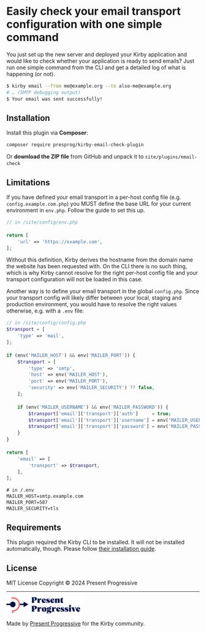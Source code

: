 # Easily check your email transport configuration with one simple command

You just set up the new server and deployed your Kirby application and would like to check whether your application is ready to send emails? Just run one simple command from the CLI and get a detailed log of what is happening (or not).

```bash
$ kirby email --from me@example.org --to also-me@example.org
# … (SMTP debugging output)
$ Your email was sent successfully!
```

## Installation

Install this plugin via **Composer**:

```bash
composer require presprog/kirby-email-check-plugin
```

Or **download the ZIP file** from GitHub and unpack it to `site/plugins/email-check`

## Limitations

If you have defined your email transport in a per-host config file (e.g. `config.example.com.php`) you MUST define the base URL for your current environment in `env.php`. Follow the guide to set this up.

```php
// in /site/config/env.php

return [
    'url' => 'https://example.com',
];
```

Without this definition, Kirby derives the hostname from the domain name the website has been requested with. On the CLI there is no such thing, which is why Kirby cannot resolve for the right per-host config file and your transport configuration will not be loaded in this case.

Another way is to define your email transport in the global `config.php`. Since your transport config will likely differ between your local, staging and production environment, you would have to resolve the right values otherwise, e.g. with a `.env` file:

```php
// in /site/config/config.php
$transport = [
    'type' => 'mail',
];

if (env('MAILER_HOST') && env('MAILER_PORT')) {
    $transport = [
        'type' => 'smtp',
        'host' => env('MAILER_HOST'),
        'port' => env('MAILER_PORT'),
        'security' => env('MAILER_SECURITY') ?? false,
    ];

    if (env('MAILER_USERNAME') && env('MAILER_PASSWORD')) {
        $transport['email']['transport']['auth']     = true;
        $transport['email']['transport']['username'] = env('MAILER_USERNAME');
        $transport['email']['transport']['password'] = env('MAILER_PASSWORD');
    }
}

return [
    'email' => [
        'transport' => $transport,
    ],
];
```

```dotenv
# in /.env
MAILER_HOST=smtp.example.com
MAILER_PORT=587
MAILER_SECURITY=tls
```

## Requirements
This plugin required the Kirby CLI to be installed. It will not be installed automatically, though. Please follow [their installation guide](https://getkirby.com/plugins/getkirby/cli).

## License

MIT License Copyright © 2024 Present Progressive

----

<img src="/logo.svg?raw=true" width="200" height="43">

Made by [Present Progressive](https://www.presentprogressive.de) for the Kirby community.
